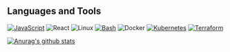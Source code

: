 
## Languages and Tools
[![JavaScript](https://img.shields.io/badge/JavaScript-F7DF1E?logo=javascript&logoColor=000)](#)
![React](https://img.shields.io/badge/React-%2320232a.svg?logo=react&style=flat)
![Linux](https://img.shields.io/badge/-Linux-6C6694.svg?logo=linux&style=flat)
[![Bash](https://img.shields.io/badge/Bash-4EAA25?logo=gnubash&logoColor=fff)](#)
![Docker](https://img.shields.io/badge/-Docker-%230db7ed.svg?logo=docker&style=flat&logoColor=white)
[![Kubernetes](https://img.shields.io/badge/Kubernetes-326CE5?logo=kubernetes&logoColor=fff)](#)
[![Terraform](https://img.shields.io/badge/Terraform-844FBA?logo=terraform&logoColor=fff)](#)

[![Anurag's github stats](https://github-readme-stats.vercel.app/api?theme=dark&username=vlad-beryozkin&show_icons=true)](https://github.com/anuraghzra/github-readme-stats)
